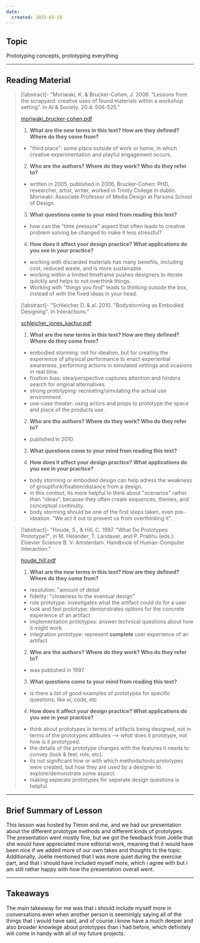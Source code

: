```yaml
---
date:
  created: 2025-03-28
---
```


## Topic
Prototyping concepts, prototyping everything

___

## Reading Material

>[!abstract]- "Moriwaki, K. & Brucker-Cohen, J. 2006. “Lessons from the scrapyard: creative uses of found materials within a workshop setting”. In AI & Society. 20:4. 506-525."
>
>[moriwaki_brucker-cohen.pdf](texts/week3/week3_moriwaki_brucker-cohen.pdf)
>
>1) **What are the new terms in this text? How are they defined? Where do they come from?**
>
>- "third place": some place outside of work or home, in which creative experimentation and playful engagement occurs.
>
>
>2) **Who are the authors? Where do they work? Who do they refer to?**
>
>- written in 2005, published in 2006, Brucker-Cohen: PHD, researcher, artist, writer, worked in Trinity College in dublin. Moriwaki: Associate Professor of Media Design at Parsons School of Design.
>
>3) **What questions come to your mind from reading this text?**
>
>- how can the "time pressure" aspect that often leads to creative problem solving be changed to make it less stressful?
>
>
>4) **How does it affect your design practice? What applications do you see in your practice?**
>
>- working with discarded materials has many benefits, including cost, reduced waste, and is more sustainable.
>- working within a limited timeframe pushes designers to iterate quickly and helps to not overthink things.
>- Working with "things you find" leads to thinking outside the box, instead of with the fixed ideas in your head.
>


>[!abstract]- "Schleicher D. & al. 2010. "Bodystorming as Embodied Designing". In Interactions."
>
>[schleicher_jones_kachur.pdf](texts/week3/week3_schleicher_jones_kachur.pdf)
>
>1) **What are the new terms in this text? How are they defined? Where do they come from?** 
>
>- embodied storming: not for ideation, but for creating the experience of physical performance to enact experiential awareness, performing actions in simulated settings and ocasions in real time.
>- fixation bias: idea/perspective captures attention and hinders search for original alternatives.
>- strong prototyping: recreating/simulating the actual use environment.
>- use-case theater: using actors and props to prototype the space and place of the products use.
>
>
>2) **Who are the authors? Where do they work? Who do they refer to?**
>
>- published in 2010
>
>
>3) **What questions come to your mind from reading this text?**
>
>
>4) **How does it affect your design practice? What applications do you see in your practice?**
>
>- body storming or embodied design can help adress the weakness of groupthink/fixation/distance from a design.
>- in this context, its more helpful to think about "scenarios" rather than "ideas", because they often create sequences, themes, and conceptual continuity.
>- body storming should be one of the first steps taken, even pre-ideation. "We act it out to prevent us from overthinking it".
>


>[!abstract]- "Houde, S., & Hill, C. 1997. "What Do Prototypes Prototype?", in M. Helander, T. Landauer, and P. Prabhu (eds.): Elsevier Science B. V: Amsterdam. Handbook of Human-Computer Interaction."
>
>[houde_hill.pdf](texts/week3/week3_houde_hill.pdf)
>
>1) **What are the new terms in this text? How are they defined? Where do they come from?**
>
>- resolution: "amount of detail
>- fidelity: "closeness to the eventual design"
>- role prototype: investigates what the artifact could do for a user
>- look and feel prototype: demonstrates options for the concrete experience of an artifact
>- implementation prototypes: answer technical questions about how it might work
>- integration prototype: represent **complete** user experience of an artifact
>
>
>2) **Who are the authors? Where do they work? Who do they refer to?**
>
>- was published in 1997.
>
>
>3) **What questions come to your mind from reading this text?**
>
>- is there a list of good examples of prototypes for specific questions, like ui, code, etc
>
>4) **How does it affect your design practice? What applications do you see in your practice?**
>
>- think about prototypes in terms of artifacts being designed, not in terms of the prototypes attibutes --> _what_ does it prototype, not how is it prototyped.
>- the details of the prototype changes with the features it needs to convey (look & feel, role, etc).
>- its not significant how or with which methods/tools prototypes were created, but how they are used by a designer to explore/demonstrate some aspect.
>- making seperate prototypes for seperate design questions is helpful.
>

___

## Brief Summary of Lesson
This lesson was hosted by Timon and me, and we had our presentation about the different prototype methods and different kinds of prototypes. The presentation went mostly fine, but we got the feedback from Joëlle that she would have appreciated more editorial work, meaning that it would have been nice if we added more of our own takes and thoughts to the topic. Additionally, Joëlle mentioned that I was more quiet during the exercise part, and that i should have included myself more, which i agree with but i am still rather happy with how the presentation overall went.

___

## Takeaways
The main takeaway for me was that i should include myself more in conversations even when another person is seeminlgly saying all of the things that i would have said, and of course i know have a much deeper and also broader knowlege about prototypes than i had before, which definitely will come in handy with all of my future projects.